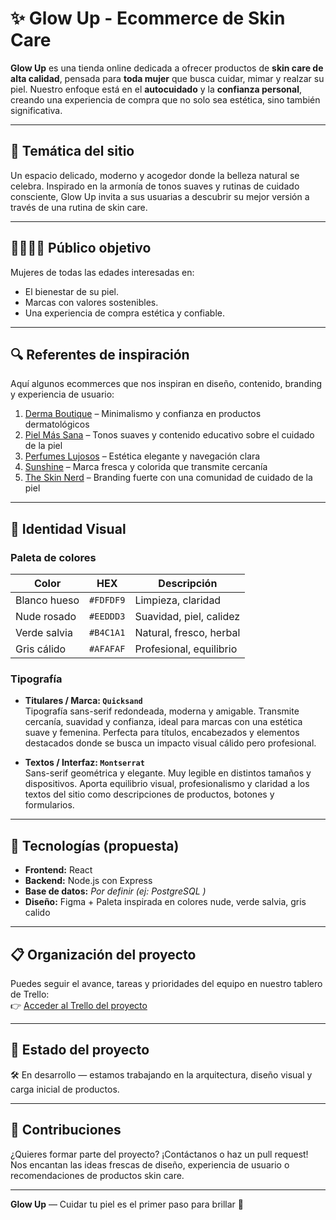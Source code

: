 # ✨ Glow Up - Ecommerce de Skin Care

**Glow Up** es una tienda online dedicada a ofrecer productos de **skin care de alta calidad**, pensada para **toda mujer** que busca cuidar, mimar y realzar su piel. Nuestro enfoque está en el **autocuidado** y la **confianza personal**, creando una experiencia de compra que no solo sea estética, sino también significativa.

---

## 🌿 Temática del sitio

Un espacio delicado, moderno y acogedor donde la belleza natural se celebra. Inspirado en la armonía de tonos suaves y rutinas de cuidado consciente, Glow Up invita a sus usuarias a descubrir su mejor versión a través de una rutina de skin care.

---

## 👩‍🦰👩🏽 Público objetivo

Mujeres de todas las edades interesadas en:
- El bienestar de su piel.
- Marcas con valores sostenibles.
- Una experiencia de compra estética y confiable.

---

## 🔍 Referentes de inspiración

Aquí algunos ecommerces que nos inspiran en diseño, contenido, branding y experiencia de usuario:

1. [Derma Boutique](https://dermaboutique.com.py/) – Minimalismo y confianza en productos dermatológicos  
2. [Piel Más Sana](https://www.pielmassana.com.py/) – Tonos suaves y contenido educativo sobre el cuidado de la piel  
3. [Perfumes Lujosos](https://perfumeslujosos.com/) – Estética elegante y navegación clara  
4. [Sunshine](https://sunshine.com.py/) – Marca fresca y colorida que transmite cercanía  
5. [The Skin Nerd](https://theskinnerd.com/) – Branding fuerte con una comunidad de cuidado de la piel

---

## 🎨 Identidad Visual

### Paleta de colores

| Color             | HEX        | Descripción                |
|------------------|------------|----------------------------|
| Blanco hueso     | `#FDFDF9`  | Limpieza, claridad         |
| Nude rosado      | `#EEDDD3`  | Suavidad, piel, calidez    |
| Verde salvia     | `#B4C1A1`  | Natural, fresco, herbal    |
| Gris cálido      | `#AFAFAF`  | Profesional, equilibrio    |

### Tipografía

- **Titulares / Marca: `Quicksand`**  
  Tipografía sans-serif redondeada, moderna y amigable. Transmite cercanía, suavidad y confianza, ideal para marcas con una estética suave y femenina. Perfecta para títulos, encabezados y elementos destacados donde se busca un impacto visual cálido pero profesional.

- **Textos / Interfaz: `Montserrat`**  
  Sans-serif geométrica y elegante. Muy legible en distintos tamaños y dispositivos. Aporta equilibrio visual, profesionalismo y claridad a los textos del sitio como descripciones de productos, botones y formularios.

---

## 🧰 Tecnologías (propuesta)

- **Frontend:** React 
- **Backend:** Node.js con Express 
- **Base de datos:** *Por definir (ej: PostgreSQL )*
- **Diseño:** Figma + Paleta inspirada en colores nude, verde salvia, gris calido

---

## 📋 Organización del proyecto

Puedes seguir el avance, tareas y prioridades del equipo en nuestro tablero de Trello:  
👉 [Acceder al Trello del proyecto](https://trello.com/b/Gskb6Sq4/glowup)

---

## 🚧 Estado del proyecto

🛠️ En desarrollo — estamos trabajando en la arquitectura, diseño visual y carga inicial de productos.

---

## 📌 Contribuciones

¿Quieres formar parte del proyecto? ¡Contáctanos o haz un pull request! Nos encantan las ideas frescas de diseño, experiencia de usuario o recomendaciones de productos skin care.

---

**Glow Up** — Cuidar tu piel es el primer paso para brillar 🌸
